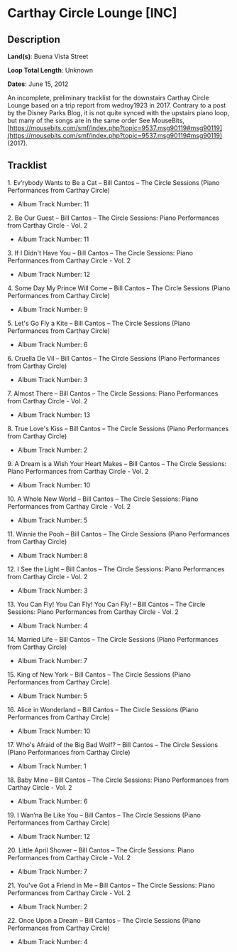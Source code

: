 # Carthay Circle Lounge [INC]

## Description

**Land(s)**: Buena Vista Street

**Loop Total Length**: Unknown

**Dates**: June 15, 2012

An incomplete, preliminary tracklist for the downstairs Carthay Circle Lounge based on a trip report from wedroy1923 in 2017. Contrary to a post by the Disney Parks Blog, it is not quite synced with the upstairs piano loop, but many of the songs are in the same order See MouseBits, [https://mousebits.com/smf/index.php?topic=9537.msg90119#msg90119](https://mousebits.com/smf/index.php?topic=9537.msg90119#msg90119) (2017).

## Tracklist

1\. Ev’rybody Wants to Be a Cat – Bill Cantos – The Circle Sessions (Piano Performances from Carthay Circle)

- Album Track Number: 11

2\. Be Our Guest – Bill Cantos – The Circle Sessions: Piano Performances from Carthay Circle - Vol. 2

- Album Track Number: 11

3\. If I Didn't Have You – Bill Cantos – The Circle Sessions: Piano Performances from Carthay Circle - Vol. 2

- Album Track Number: 12

4\. Some Day My Prince Will Come – Bill Cantos – The Circle Sessions (Piano Performances from Carthay Circle)

- Album Track Number: 9

5\. Let's Go Fly a Kite – Bill Cantos – The Circle Sessions (Piano Performances from Carthay Circle)

- Album Track Number: 6

6\. Cruella De Vil – Bill Cantos – The Circle Sessions (Piano Performances from Carthay Circle)

- Album Track Number: 3

7\. Almost There – Bill Cantos – The Circle Sessions: Piano Performances from Carthay Circle - Vol. 2

- Album Track Number: 13

8\. True Love's Kiss – Bill Cantos – The Circle Sessions (Piano Performances from Carthay Circle)

- Album Track Number: 2

9\. A Dream is a Wish Your Heart Makes – Bill Cantos – The Circle Sessions: Piano Performances from Carthay Circle - Vol. 2

- Album Track Number: 10

10\. A Whole New World – Bill Cantos – The Circle Sessions: Piano Performances from Carthay Circle - Vol. 2

- Album Track Number: 5

11\. Winnie the Pooh – Bill Cantos – The Circle Sessions (Piano Performances from Carthay Circle)

- Album Track Number: 8

12\. I See the Light – Bill Cantos – The Circle Sessions: Piano Performances from Carthay Circle - Vol. 2

- Album Track Number: 3

13\. You Can Fly! You Can Fly! You Can Fly! – Bill Cantos – The Circle Sessions: Piano Performances from Carthay Circle - Vol. 2

- Album Track Number: 4

14\. Married Life – Bill Cantos – The Circle Sessions (Piano Performances from Carthay Circle)

- Album Track Number: 7

15\. King of New York – Bill Cantos – The Circle Sessions (Piano Performances from Carthay Circle)

- Album Track Number: 5

16\. Alice in Wonderland – Bill Cantos – The Circle Sessions (Piano Performances from Carthay Circle)

- Album Track Number: 10

17\. Who's Afraid of the Big Bad Wolf? – Bill Cantos – The Circle Sessions (Piano Performances from Carthay Circle)

- Album Track Number: 1

18\. Baby Mine – Bill Cantos – The Circle Sessions: Piano Performances from Carthay Circle - Vol. 2

- Album Track Number: 6

19\. I Wan’na Be Like You – Bill Cantos – The Circle Sessions (Piano Performances from Carthay Circle)

- Album Track Number: 12

20\. Little April Shower – Bill Cantos – The Circle Sessions: Piano Performances from Carthay Circle - Vol. 2

- Album Track Number: 7

21\. You've Got a Friend in Me – Bill Cantos – The Circle Sessions: Piano Performances from Carthay Circle - Vol. 2

- Album Track Number: 2

22\. Once Upon a Dream – Bill Cantos – The Circle Sessions (Piano Performances from Carthay Circle)

- Album Track Number: 4
